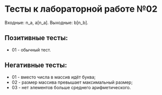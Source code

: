 # Тесты к лабораторной работе №02

Входные: n_a, a[n_a].
Выходные: b[n_b].

## Позитивные тесты:
- 01 - обычный тест.

## Негативные тесты:
- 01 - вместо числа в массив идёт буква;
- 02 - размер массива превышает максимальный размер;
- 03 - нет элементов больше среднего арифметического.